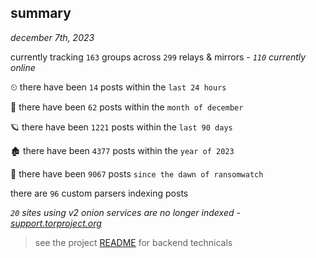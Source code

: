 
## summary
_december 7th, 2023_

currently tracking `163` groups across `299` relays & mirrors - _`110` currently online_

⏲ there have been `14` posts within the `last 24 hours`

🦈 there have been `62` posts within the `month of december`

🪐 there have been `1221` posts within the `last 90 days`

🏚 there have been `4377` posts within the `year of 2023`

🦕 there have been `9067` posts `since the dawn of ransomwatch`

there are `96` custom parsers indexing posts

_`20` sites using v2 onion services are no longer indexed - [support.torproject.org](https://support.torproject.org/onionservices/v2-deprecation/)_

> see the project [README](https://github.com/joshhighet/ransomwatch#ransomwatch--) for backend technicals
